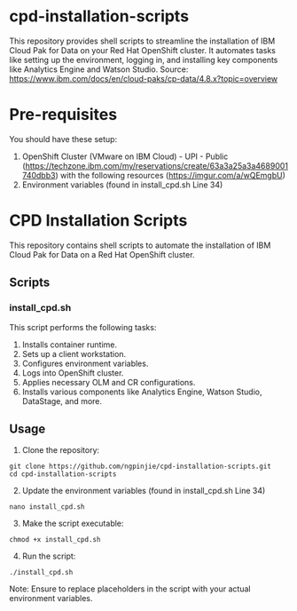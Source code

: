 # cpd-installation-scripts
This repository provides shell scripts to streamline the installation of IBM Cloud Pak for Data on your Red Hat OpenShift cluster.  It automates tasks like setting up the environment, logging in, and installing key components like Analytics Engine and Watson Studio. Source: https://www.ibm.com/docs/en/cloud-paks/cp-data/4.8.x?topic=overview

# Pre-requisites
You should have these setup:
1. OpenShift Cluster (VMware on IBM Cloud) - UPI - Public (https://techzone.ibm.com/my/reservations/create/63a3a25a3a4689001740dbb3) with the following resources (https://imgur.com/a/wQEmgbU)
2. Environment variables (found in install_cpd.sh Line 34)

# CPD Installation Scripts

This repository contains shell scripts to automate the installation of IBM Cloud Pak for Data on a Red Hat OpenShift cluster.

## Scripts

### install_cpd.sh

This script performs the following tasks:
1. Installs container runtime.
2. Sets up a client workstation.
3. Configures environment variables.
4. Logs into OpenShift cluster.
5. Applies necessary OLM and CR configurations.
6. Installs various components like Analytics Engine, Watson Studio, DataStage, and more.

## Usage
1. Clone the repository:
```
git clone https://github.com/ngpinjie/cpd-installation-scripts.git
cd cpd-installation-scripts
```

2. Update the environment variables (found in install_cpd.sh Line 34)
```
nano install_cpd.sh
```

3. Make the script executable:
```
chmod +x install_cpd.sh
```

4. Run the script:
```
./install_cpd.sh
```

Note: Ensure to replace placeholders in the script with your actual environment variables.
